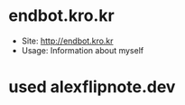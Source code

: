 # endbot.kro.kr
- Site: http://endbot.kro.kr
- Usage: Information about myself
# used alexflipnote.dev
